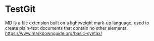 # TestGit

MD is a file extension built on a lightweight mark-up language, used to create plain-text documents that contain no other elements.
https://www.markdownguide.org/basic-syntax/

